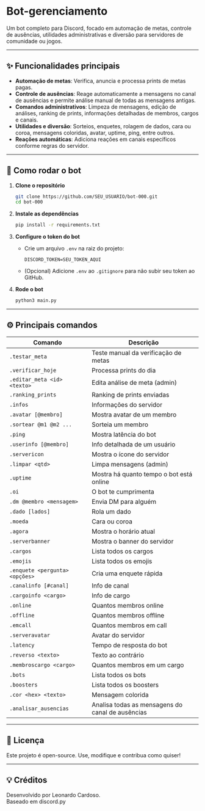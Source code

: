 # Bot-gerenciamento

Um bot completo para Discord, focado em automação de metas, controle de ausências, utilidades administrativas e diversão para servidores de comunidade ou jogos.

---

## ✨ Funcionalidades principais

- **Automação de metas**: Verifica, anuncia e processa prints de metas pagas.
- **Controle de ausências**: Reage automaticamente a mensagens no canal de ausências e permite análise manual de todas as mensagens antigas.
- **Comandos administrativos**: Limpeza de mensagens, edição de análises, ranking de prints, informações detalhadas de membros, cargos e canais.
- **Utilidades e diversão**: Sorteios, enquetes, rolagem de dados, cara ou coroa, mensagens coloridas, avatar, uptime, ping, entre outros.
- **Reações automáticas**: Adiciona reações em canais específicos conforme regras do servidor.

---

## 🚀 Como rodar o bot

1. **Clone o repositório**
   ```bash
   git clone https://github.com/SEU_USUARIO/bot-000.git
   cd bot-000
   ```

2. **Instale as dependências**
   ```bash
   pip install -r requirements.txt
   ```

3. **Configure o token do bot**
   - Crie um arquivo `.env` na raiz do projeto:
     ```
     DISCORD_TOKEN=SEU_TOKEN_AQUI
     ```
   - (Opcional) Adicione `.env` ao `.gitignore` para não subir seu token ao GitHub.

4. **Rode o bot**
   ```bash
   python3 main.py
   ```

---

## ⚙️ Principais comandos

| Comando                       | Descrição                                              |
|-------------------------------|--------------------------------------------------------|
| `.testar_meta`                | Teste manual da verificação de metas                   |
| `.verificar_hoje`             | Processa prints do dia                                 |
| `.editar_meta <id> <texto>`   | Edita análise de meta (admin)                          |
| `.ranking_prints`             | Ranking de prints enviadas                             |
| `.infos`                      | Informações do servidor                                |
| `.avatar [@membro]`           | Mostra avatar de um membro                             |
| `.sortear @m1 @m2 ...`        | Sorteia um membro                                      |
| `.ping`                       | Mostra latência do bot                                 |
| `.userinfo [@membro]`         | Info detalhada de um usuário                           |
| `.servericon`                 | Mostra o ícone do servidor                             |
| `.limpar <qtd>`               | Limpa mensagens (admin)                                |
| `.uptime`                     | Mostra há quanto tempo o bot está online               |
| `.oi`                         | O bot te cumprimenta                                   |
| `.dm @membro <mensagem>`      | Envia DM para alguém                                   |
| `.dado [lados]`               | Rola um dado                                           |
| `.moeda`                      | Cara ou coroa                                          |
| `.agora`                      | Mostra o horário atual                                 |
| `.serverbanner`               | Mostra o banner do servidor                            |
| `.cargos`                     | Lista todos os cargos                                  |
| `.emojis`                     | Lista todos os emojis                                  |
| `.enquete <pergunta> <opções>`| Cria uma enquete rápida                                |
| `.canalinfo [#canal]`         | Info de canal                                          |
| `.cargoinfo <cargo>`          | Info de cargo                                          |
| `.online`                     | Quantos membros online                                 |
| `.offline`                    | Quantos membros offline                                |
| `.emcall`                     | Quantos membros em call                                |
| `.serveravatar`               | Avatar do servidor                                     |
| `.latency`                    | Tempo de resposta do bot                               |
| `.reverso <texto>`            | Texto ao contrário                                     |
| `.membroscargo <cargo>`       | Quantos membros em um cargo                            |
| `.bots`                       | Lista todos os bots                                    |
| `.boosters`                   | Lista todos os boosters                                |
| `.cor <hex> <texto>`          | Mensagem colorida                                      |
| `.analisar_ausencias`         | Analisa todas as mensagens do canal de ausências       |

---

## 📝 Licença

Este projeto é open-source. Use, modifique e contribua como quiser!

---

## 💡 Créditos

Desenvolvido por Leonardo Cardoso.  
Baseado em discord.py
